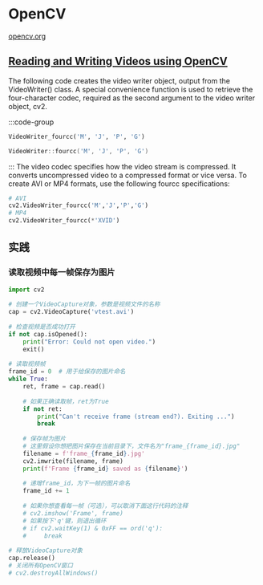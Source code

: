 # OpenCV

[opencv.org](https://opencv.org/)

## [Reading and Writing Videos using OpenCV](https://learnopencv.com/reading-and-writing-videos-using-opencv/)

The following code creates the video writer object, output from the VideoWriter() class. A special convenience function is used to retrieve the four-character codec, required as the second argument to the video writer object, cv2.

:::code-group

```py
VideoWriter_fourcc('M', 'J', 'P', 'G')
```

```cpp
VideoWriter::fourcc('M', 'J', 'P', 'G')
```

:::
The video codec specifies how the video stream is compressed. It converts uncompressed video to a compressed format or vice versa. To create AVI or MP4 formats, use the following fourcc specifications:

```py
# AVI
cv2.VideoWriter_fourcc('M','J','P','G')
# MP4
cv2.VideoWriter_fourcc(*'XVID')
```

## 实践

### 读取视频中每一帧保存为图片

```py
import cv2  
  
# 创建一个VideoCapture对象，参数是视频文件的名称  
cap = cv2.VideoCapture('vtest.avi')  
  
# 检查视频是否成功打开  
if not cap.isOpened():  
    print("Error: Could not open video.")  
    exit()  
  
# 读取视频帧  
frame_id = 0  # 用于给保存的图片命名  
while True:  
    ret, frame = cap.read()  
      
    # 如果正确读取帧，ret为True  
    if not ret:  
        print("Can't receive frame (stream end?). Exiting ...")  
        break  
  
    # 保存帧为图片  
    # 这里假设你想把图片保存在当前目录下，文件名为"frame_{frame_id}.jpg"  
    filename = f'frame_{frame_id}.jpg'  
    cv2.imwrite(filename, frame)  
    print(f'Frame {frame_id} saved as {filename}')  
      
    # 递增frame_id，为下一帧的图片命名  
    frame_id += 1  
  
    # 如果你想查看每一帧（可选），可以取消下面这行代码的注释  
    # cv2.imshow('Frame', frame)  
    # 如果按下'q'键，则退出循环  
    # if cv2.waitKey(1) & 0xFF == ord('q'):  
    #     break  
  
# 释放VideoCapture对象  
cap.release()  
# 关闭所有OpenCV窗口  
# cv2.destroyAllWindows()
```
